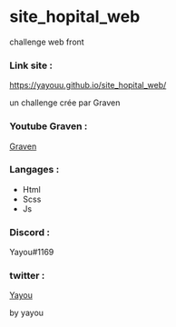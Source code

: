 # site_hopital_web
challenge web front



### Link site : 
 https://yayouu.github.io/site_hopital_web/ 
    

un challenge crée par Graven 


### Youtube Graven : 

<a href="https://www.youtube.com/channel/UCIHVyohXw6j2T-83-uLngEg">Graven</a>
    
    
### Langages : 

  - Html
  - Scss
  - Js
  
  
  
 ### Discord : 
  Yayou#1169 
      
 ### twitter : 
 
 <a href=" https://twitter.com/PacLey1">Yayou</a>
  
  
  
  
  
  by yayou
 
    
    
  
